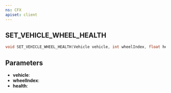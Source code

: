 ```yaml
---
ns: CFX
apiset: client
---
```

## SET_VEHICLE_WHEEL_HEALTH

```c
void SET_VEHICLE_WHEEL_HEALTH(Vehicle vehicle, int wheelIndex, float health);
```


## Parameters
* **vehicle**: 
* **wheelIndex**: 
* **health**: 

